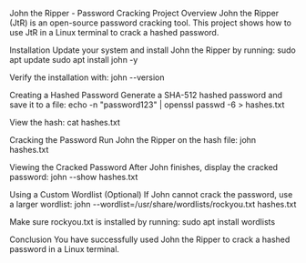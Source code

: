John the Ripper - Password Cracking Project
Overview
John the Ripper (JtR) is an open-source password cracking tool. This project shows how to use JtR in a Linux terminal to crack a hashed password.

Installation
Update your system and install John the Ripper by running:
sudo apt update
sudo apt install john -y

Verify the installation with:
john --version

Creating a Hashed Password
Generate a SHA-512 hashed password and save it to a file:
echo -n "password123" | openssl passwd -6 > hashes.txt

View the hash:
cat hashes.txt

Cracking the Password
Run John the Ripper on the hash file:
john hashes.txt

Viewing the Cracked Password
After John finishes, display the cracked password:
john --show hashes.txt

Using a Custom Wordlist (Optional)
If John cannot crack the password, use a larger wordlist:
john --wordlist=/usr/share/wordlists/rockyou.txt hashes.txt

Make sure rockyou.txt is installed by running:
sudo apt install wordlists

Conclusion
You have successfully used John the Ripper to crack a hashed password in a Linux terminal.

